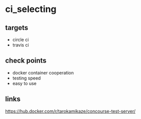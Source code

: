 # ci_selecting

## targets

* circle ci
* travis ci

## check points

* docker container cooperation
* testing speed
* easy to use

## links

https://hub.docker.com/r/tarokamikaze/concourse-test-server/